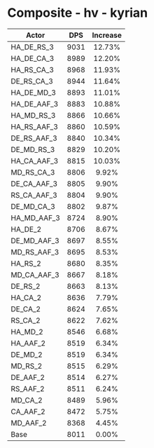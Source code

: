 # Composite - hv - kyrian
| Actor | DPS | Increase |
|---|:---:|:---:|
|HA_DE_RS_3|9031|12.73%|
|HA_DE_CA_3|8989|12.20%|
|HA_RS_CA_3|8968|11.93%|
|DE_RS_CA_3|8944|11.64%|
|HA_DE_MD_3|8893|11.01%|
|HA_DE_AAF_3|8883|10.88%|
|HA_MD_RS_3|8866|10.66%|
|HA_RS_AAF_3|8860|10.59%|
|DE_RS_AAF_3|8840|10.34%|
|DE_MD_RS_3|8829|10.20%|
|HA_CA_AAF_3|8815|10.03%|
|MD_RS_CA_3|8806|9.92%|
|DE_CA_AAF_3|8805|9.90%|
|RS_CA_AAF_3|8804|9.90%|
|DE_MD_CA_3|8802|9.87%|
|HA_MD_AAF_3|8724|8.90%|
|HA_DE_2|8706|8.67%|
|DE_MD_AAF_3|8697|8.55%|
|MD_RS_AAF_3|8695|8.53%|
|HA_RS_2|8680|8.35%|
|MD_CA_AAF_3|8667|8.18%|
|DE_RS_2|8663|8.13%|
|HA_CA_2|8636|7.79%|
|DE_CA_2|8624|7.65%|
|RS_CA_2|8622|7.62%|
|HA_MD_2|8546|6.68%|
|HA_AAF_2|8519|6.34%|
|DE_MD_2|8519|6.34%|
|MD_RS_2|8515|6.29%|
|DE_AAF_2|8514|6.27%|
|RS_AAF_2|8511|6.24%|
|MD_CA_2|8489|5.96%|
|CA_AAF_2|8472|5.75%|
|MD_AAF_2|8368|4.45%|
|Base|8011|0.00%|
